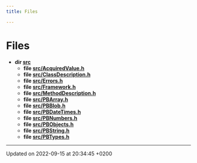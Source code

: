 ```yaml
---
title: Files

---
```


# Files




* **dir [src](/docs/doxygen/Files/dir_68267d1309a1af8e8297ef4c3efbcdba.md#dir-src)** 
    * **file [src/AcquiredValue.h](/docs/doxygen/Files/AcquiredValue_8h.md#file-acquiredvalue.h)** 
    * **file [src/ClassDescription.h](/docs/doxygen/Files/ClassDescription_8h.md#file-classdescription.h)** 
    * **file [src/Errors.h](/docs/doxygen/Files/Errors_8h.md#file-errors.h)** 
    * **file [src/Framework.h](/docs/doxygen/Files/Framework_8h.md#file-framework.h)** 
    * **file [src/MethodDescription.h](/docs/doxygen/Files/MethodDescription_8h.md#file-methoddescription.h)** 
    * **file [src/PBArray.h](/docs/doxygen/Files/PBArray_8h.md#file-pbarray.h)** 
    * **file [src/PBBlob.h](/docs/doxygen/Files/PBBlob_8h.md#file-pbblob.h)** 
    * **file [src/PBDateTimes.h](/docs/doxygen/Files/PBDateTimes_8h.md#file-pbdatetimes.h)** 
    * **file [src/PBNumbers.h](/docs/doxygen/Files/PBNumbers_8h.md#file-pbnumbers.h)** 
    * **file [src/PBObjects.h](/docs/doxygen/Files/PBObjects_8h.md#file-pbobjects.h)** 
    * **file [src/PBString.h](/docs/doxygen/Files/PBString_8h.md#file-pbstring.h)** 
    * **file [src/PBTypes.h](/docs/doxygen/Files/PBTypes_8h.md#file-pbtypes.h)** 



-------------------------------

Updated on 2022-09-15 at 20:34:45 +0200
